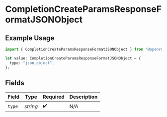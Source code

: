 # CompletionCreateParamsResponseFormatJSONObject

## Example Usage

```typescript
import { CompletionCreateParamsResponseFormatJSONObject } from "@openrouter/sdk/models";

let value: CompletionCreateParamsResponseFormatJSONObject = {
  type: "json_object",
};
```

## Fields

| Field              | Type               | Required           | Description        |
| ------------------ | ------------------ | ------------------ | ------------------ |
| `type`             | *string*           | :heavy_check_mark: | N/A                |